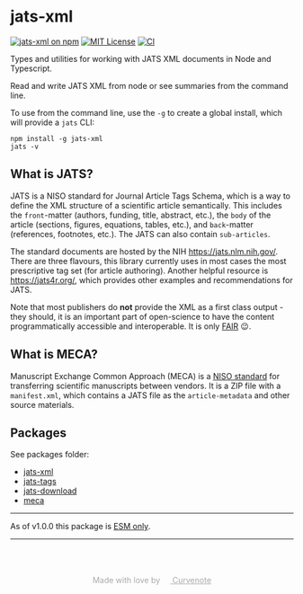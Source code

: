 # jats-xml

[![jats-xml on npm](https://img.shields.io/npm/v/jats-xml.svg)](https://www.npmjs.com/package/jats-xml)
[![MIT License](https://img.shields.io/badge/license-MIT-blue.svg)](https://github.com/curvenote/jats/blob/main/LICENSE)
[![CI](https://github.com/curvenote/jats/workflows/CI/badge.svg)](https://github.com/curvenote/jats/actions)

Types and utilities for working with JATS XML documents in Node and Typescript.

Read and write JATS XML from node or see summaries from the command line.

To use from the command line, use the `-g` to create a global install, which will provide a `jats` CLI:

```
npm install -g jats-xml
jats -v
```

## What is JATS?

JATS is a NISO standard for Journal Article Tags Schema, which is a way to define the XML structure of a scientific article semantically. This includes the `front`-matter (authors, funding, title, abstract, etc.), the `body` of the article (sections, figures, equations, tables, etc.), and `back`-matter (references, footnotes, etc.). The JATS can also contain `sub-articles`.

The standard documents are hosted by the NIH <https://jats.nlm.nih.gov/>. There are three flavours, this library currently uses in most cases the most prescriptive tag set (for article authoring). Another helpful resource is <https://jats4r.org/>, which provides other examples and recommendations for JATS.

Note that most publishers do **not** provide the XML as a first class output - they should, it is an important part of open-science to have the content programmatically accessible and interoperable. It is only [FAIR](https://www.go-fair.org/fair-principles/) 😉.

## What is MECA?

Manuscript Exchange Common Approach (MECA) is a [NISO standard](https://www.niso.org/standards-committees/meca) for transferring scientific manuscripts between vendors. It is a ZIP file with a `manifest.xml`, which contains a JATS file as the `article-metadata` and other source materials.

## Packages

See packages folder:

- [jats-xml](./packages/jats-xml)
- [jats-tags](./packages/jats-tags)
- [jats-download](./packages/jats-download)
- [meca](./packages/meca)

---

As of v1.0.0 this package is [ESM only](https://gist.github.com/sindresorhus/a39789f98801d908bbc7ff3ecc99d99c).

---

<p style="text-align: center; color: #aaa; padding-top: 50px">
  Made with love by
  <a href="https://curvenote.com" target="_blank" style="color: #aaa">
    <img src="https://curvenote.dev/images/icon.png" style="height: 1em" /> Curvenote
  </a>
</p>
